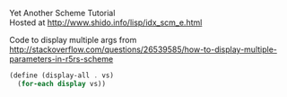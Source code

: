 Yet Another Scheme Tutorial  
Hosted at http://www.shido.info/lisp/idx_scm_e.html   

Code to display multiple args from http://stackoverflow.com/questions/26539585/how-to-display-multiple-parameters-in-r5rs-scheme 
```scheme
(define (display-all . vs)
  (for-each display vs))
```

